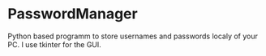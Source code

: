# PasswordManager
Python based programm to store usernames and passwords localy of your PC. I use tkinter for the GUI.
